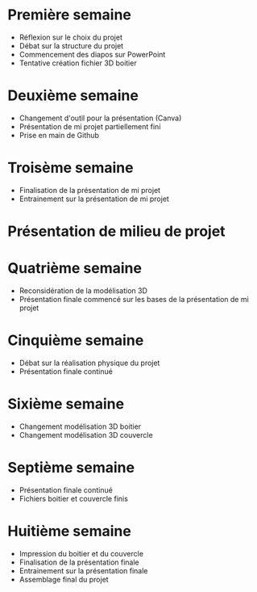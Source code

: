 # Première semaine

- Réflexion sur le choix du projet
- Débat sur la structure du projet
- Commencement des diapos sur PowerPoint
- Tentative création fichier 3D boitier 

# Deuxième semaine

- Changement d'outil pour la présentation (Canva)
- Présentation de mi projet partiellement fini
- Prise en main de Github

# Troisème semaine

- Finalisation de la présentation de mi projet
- Entrainement sur la présentation de mi projet

# Présentation de milieu de projet

# Quatrième semaine

- Reconsidération de la modélisation 3D
- Présentation finale commencé sur les bases de la présentation de mi projet

# Cinquième semaine

- Débat sur la réalisation physique du projet
- Présentation finale continué

# Sixième semaine

- Changement modélisation 3D boitier
- Changement modélisation 3D couvercle

# Septième semaine

- Présentation finale continué
- Fichiers boitier et couvercle finis

# Huitième semaine

- Impression du boitier et du couvercle
- Finalisation de la présentation finale
- Entrainement sur la présentation finale
- Assemblage final du projet

